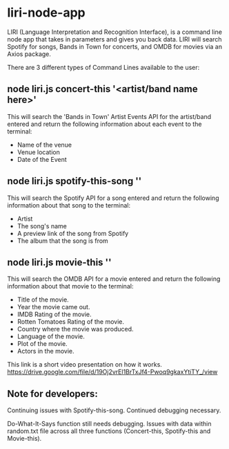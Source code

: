 # liri-node-app
LIRI (Language Interpretation and Recognition Interface), is a command line node app that takes in 
parameters and gives you back data. LIRI will search Spotify for songs, Bands in Town for concerts, 
and OMDB for movies via an Axios package.


There are 3 different types of Command Lines available to the user:

node liri.js concert-this '<artist/band name here>'
---------------------------------------------------
This will search the 'Bands in Town' Artist Events API for the artist/band entered and return the following 
information about each event to the terminal:

* Name of the venue
* Venue location
* Date of the Event 


node liri.js spotify-this-song '<song name here>'
-------------------------------------------------
This will search the Spotify API for a song entered and return the following information about that
song to the terminal:

* Artist
* The song's name
* A preview link of the song from Spotify
* The album that the song is from


node liri.js movie-this '<movie name here>'
-------------------------------------------
This will search the OMDB API for a movie entered and return the following 
information about that movie to the terminal:

* Title of the movie.
* Year the movie came out.
* IMDB Rating of the movie.
* Rotten Tomatoes Rating of the movie.
* Country where the movie was produced.
* Language of the movie.
* Plot of the movie.
* Actors in the movie.


This link is a short video presentation on how it works.
https://drive.google.com/file/d/19Oj2vrEl1BrTxJf4-Pwoq9gkaxYtiTY_/view



Note for developers:
---------------------
Continuing issues with Spotify-this-song. Continued debugging necessary.

Do-What-It-Says function still needs debugging. Issues with data within random.txt file across
all three functions (Concert-this, Spotify-this and Movie-this).

 
